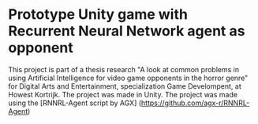 # Prototype Unity game with Recurrent Neural Network agent as opponent
This project is part of a thesis research "A look at common problems in using Artificial Intelligence for video game opponents in the horror genre" for Digital Arts and Entertainment, specialization Game Develompent, at Howest Kortrijk. The project was made in Unity.
The project was made using the [RNNRL-Agent script by AGX] (https://github.com/agx-r/RNNRL-Agent)
